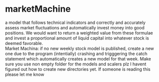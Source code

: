 # marketMachine
a model that follows technical indicators and correctly and accurately assess market fluctuations and automatically invest money into good positions. We would want to return a weighted value from these formulae and invest a proportional amount of liquid capital into whatever stock is deemed favorable.  
Market Machina: if no new weekly stock model is published, create a new one due to the program (intentially) crashing and trigggering the catch statement which automatically creates a new model for that week. Make sure you use non empty folder for the models and scalers plz I havent figured out how to create new directories yet. If someone is reading this please let me know

